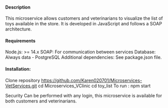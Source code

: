 #### Description
This microservice allows customers and veterinarians to visualize the list of toys available in the store. It is developed in JavaScript and follows a SOAP architecture.

#### Requirements
Node.js: >= 14.x
SOAP: For communication between services
Database: Always data - PostgreSQL
Additional dependencies: See package.json file.

#### Installation:
Clone repository
https://github.com/Karen020701/Microservices-VetServices.git
cd Microservices_VClinic
cd toy_list
To run : npm start 

Security
Can be performed with any login, this microservice is available for both customers and veterinarians. 
